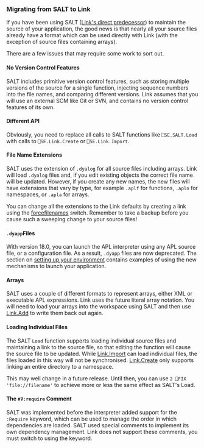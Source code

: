 ### Migrating from SALT to Link

If you have been using SALT ([Link's direct predecessor](History.md)) to maintain the source of your application, the good news is that nearly all your source files already have a format which can be used directly with Link (with the exception of source files containing arrays). 

There are a few issues that may require some work to sort out.

#### No Version Control Features

SALT includes primitive version control features, such as storing multiple versions of the source for a single function, injecting sequence numbers into the file names, and comparing different versions. Link assumes that you will use an external SCM like Git or SVN, and contains no version control features of its own.

#### Different API

Obviously, you need to replace all calls to SALT functions like `⎕SE.SALT.Load` with calls to `⎕SE.Link.Create` or `⎕SE.Link.Import`.

#### File Name Extensions

SALT uses the extension of `.dyalog` for all source files including arrays. Link will load `.dyalog` files and, if you edit existing objects the correct file name will be updated. However, if you create any new names, the new files will have extensions that vary by type, for example `.aplf` for functions, `.apln` for namespaces, or `.apla` for arrays.

You can change all the extensions to the Link defaults by creating a link using the [forcefilenames](Link.Create.md) switch. Remember to take a backup before you cause such a sweeping change to your source files!

#### `.dyapp`Files

With version 18.0, you can launch the APL interpreter using any APL source file, or a configuration file. As a result, `.dyapp` files are now deprecated. The section on [setting up your environment](Setup.md) contains examples of using the new mechanisms to launch your application.

#### Arrays

SALT uses a couple of different formats to represent arrays, either XML or executable APL expressions. Link uses the future literal array notation. You will need to load your arrays into the workspace using SALT and then use [Link.Add](Link.Add.md) to write them back out again.

#### Loading Individual Files

The SALT `Load` function supports loading individual source files and maintaining a link to the source file, so that editing the function will cause the source file to be updated. While [Link.Import](Link.Import.md) can load individual files, the files loaded in this way will not be synchronised. [Link.Create](Link.Create.md) only supports linking an entire directory to a namespace.

This may well change in a future release. Until then, you can use `2 ⎕FIX 'file://filename'` to achieve more or less the same effect as SALT's Load.

#### The `⍝∇:require` Comment

SALT was implemented before the interpreter added support for the `:Require` keyword, which can be used to manage the order in which dependencies are loaded. SALT used special comments to implement its own dependency management. Link does not support these comments, you must switch to using the keyword.